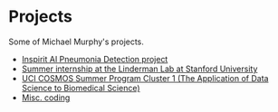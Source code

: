 # Projects

Some of Michael Murphy's projects.

- [Inspirit AI Pneumonia Detection project](https://github.com/michaeltm365/projects/tree/main/inspirit_ai)
- [Summer internship at the Linderman Lab at Stanford University](https://github.com/michaeltm365/projects/tree/main/linderman_lab)
- [UCI COSMOS Summer Program Cluster 1 (The Application of Data Science to Biomedical Science)](https://github.com/michaeltm365/projects/tree/main/cosmos)
- [Misc. coding](https://github.com/michaeltm365/projects/tree/main/coding)